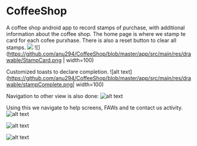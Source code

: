 # CoffeeShop
A coffee shop android app to record stamps of purchase, with additional information about the coffee shop.
The home page is where we stamp te card for each cofee purxhase. There is also a reset button to clear all stamps.
![](https://gyazo.com/eb5c5741b6a9a16c692170a41a49c858.png)
![](https://github.com/anu294/CoffeeShop/blob/master/app/src/main/res/drawable/StampCard.png | width=100)


Customized toasts to declare completion.
![alt text](https://github.com/anu294/CoffeeShop/blob/master/app/src/main/res/drawable/stampComplete.png| width=100)

Navigation to other view is also done:
![alt text](https://github.com/anu294/CoffeeShop/blob/master/app/src/main/res/drawable/navigationbar.png)

Using this we navigate to help screens, FAWs and te contact us activity.
![alt text](https://github.com/anu294/CoffeeShop/blob/master/app/src/main/res/drawable/helpStarter.png)

![alt text](https://github.com/anu294/CoffeeShop/blob/master/app/src/main/res/drawable/contactUsForm.png)

![alt text](https://github.com/anu294/CoffeeShop/blob/master/app/src/main/res/drawable/FAQ.png)
